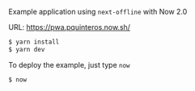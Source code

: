 Example application using `next-offline` with Now 2.0


URL: https://pwa.pquinteros.now.sh/


```sh
$ yarn install
$ yarn dev
```
To deploy the example, just type `now`
```
$ now
```